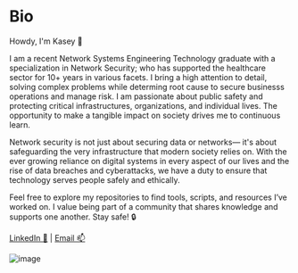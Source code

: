 # Bio

Howdy, I'm Kasey 👋

I am a recent Network Systems Engineering Technology graduate with a specialization in Network Security; who has supported the healthcare sector for 10+ years in various facets. I bring a high attention to detail, solving complex problems while determing root cause to secure businesss operations and manage risk. I am passionate about public safety and protecting critical infrastructures, organizations, and individual lives. The opportunity to make a tangible impact on society drives me to continuous learn.

Network security is not just about securing data or networks— it's about safeguarding the very infrastructure that modern society relies on. With the ever growing reliance on digital systems in every aspect of our lives and the rise of data breaches and cyberattacks, we have a duty to ensure that technology serves people safely and ethically.

Feel free to explore my repositories to find tools, scripts, and resources I’ve worked on. I value being part of a community that shares knowledge and supports one another. Stay safe! 🔒

[LinkedIn 🔗](https://www.linkedin.com/in/kasey-pointer/) | [Email 📫](mailto:kasey.pointer@outlook.com?subject=[GitHub])

![image](https://github.com/user-attachments/assets/c25688de-2459-4674-a3a0-491b796a795d)
